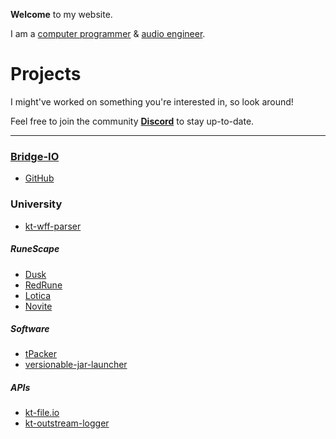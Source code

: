 **Welcome** to my website.

I am a [computer programmer](https://github.com/tyluur) & [audio engineer](https://twitter.com/teamvoidinc).

# Projects

I might've worked on something you're interested in, so look around!

Feel free to join the community **[Discord](https://discord.gg/3TP9yWnDnt)** to stay up-to-date.

---

### [Bridge-IO](https://discord.gg/3TP9yWnDnt)

- [GitHub](https://github.com/company/bridge-io)

### University

- [kt-wff-parser](https://github.com/Tyluur/kt-wff-parser)

##### RuneScape

- [Dusk](https://github.com/dusk-rs)
- [RedRune](https://github.com/Tyluur/RedRune-667)
- [Lotica](https://github.com/Tyluur/Lotica)
- [Novite](https://github.com/Tyluur/Novite)

##### Software

- [tPacker](https://github.com/Tyluur/tPacker)
- [versionable-jar-launcher](https://github.com/bridge-io/versionable-jar-launcher)

##### APIs

- [kt-file.io](https://github.com/Tyluur/kt-file.io)
- [kt-outstream-logger](https://github.com/Tyluur/kt-outstream-logger)
